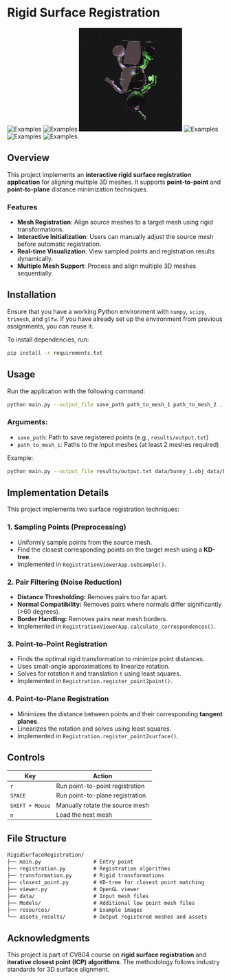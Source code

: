 # Rigid Surface Registration

![Examples](./assets_results/gifs/bunny_p2p_gif.gif)
![Examples](./assets_results/gifs/bunny_p2surface_gif.gif)
![Examples](./assets_results/gifs/bee_p2p_gif.gif)
![Examples](./assets_results/gifs/goblet_p2surface_gif.gif)
![Examples](./assets_results/gifs/dragon_p2surface_gif.gif)
![Examples](./assets_results/gifs/asu_p2surface_gif.gif)

## Overview
This project implements an **interactive rigid surface registration application** for aligning multiple 3D meshes. It supports **point-to-point** and **point-to-plane** distance minimization techniques.

### Features
- **Mesh Registration**: Align source meshes to a target mesh using rigid transformations.
- **Interactive Initialization**: Users can manually adjust the source mesh before automatic registration.
- **Real-time Visualization**: View sampled points and registration results dynamically.
- **Multiple Mesh Support**: Process and align multiple 3D meshes sequentially.

## Installation
Ensure that you have a working Python environment with `numpy`, `scipy`, `trimesh`, and `glfw`. If you have already set up the environment from previous assignments, you can reuse it.

To install dependencies, run:
```sh
pip install -r requirements.txt
```

## Usage
Run the application with the following command:
```sh
python main.py --output_file save_path path_to_mesh_1 path_to_mesh_2 ... path_to_mesh_n
```
### Arguments:
- `save_path`: Path to save registered points (e.g., `results/output.txt`)
- `path_to_mesh_i`: Paths to the input meshes (at least 2 meshes required)

Example:
```sh
python main.py --output_file results/output.txt data/bunny_1.obj data/bunny_2.obj
```

## Implementation Details
This project implements two surface registration techniques:

### **1. Sampling Points (Preprocessing)**
- Uniformly sample points from the source mesh.
- Find the closest corresponding points on the target mesh using a **KD-tree**.
- Implemented in `RegistrationViewerApp.subsample()`.

### **2. Pair Filtering (Noise Reduction)**
- **Distance Thresholding:** Removes pairs too far apart.
- **Normal Compatibility:** Removes pairs where normals differ significantly (>60 degrees).
- **Border Handling:** Removes pairs near mesh borders.
- Implemented in `RegistrationViewerApp.calculate_correspondences()`.

### **3. Point-to-Point Registration**
- Finds the optimal rigid transformation to minimize point distances.
- Uses small-angle approximations to linearize rotation.
- Solves for rotation `R` and translation `t` using least squares.
- Implemented in `Registration.register_point2point()`.

### **4. Point-to-Plane Registration**
- Minimizes the distance between points and their corresponding **tangent planes**.
- Linearizes the rotation and solves using least squares.
- Implemented in `Registration.register_point2surface()`.

## Controls
| Key | Action |
|------|-----------------------------|
| `r` | Run point-to-point registration |
| `SPACE` | Run point-to-plane registration |
| `SHIFT + Mouse` | Manually rotate the source mesh |
| `n` | Load the next mesh |

## File Structure
```
RigidSurfaceRegistration/
├── main.py                 # Entry point
├── registration.py         # Registration algorithms
├── transformation.py       # Rigid transformations
├── closest_point.py        # KD-tree for closest point matching
├── viewer.py               # OpenGL viewer
├── data/                   # Input mesh files
├── Models/                 # Additional low point mesh files
├── resources/              # Example images
└── assets_results/         # Output registered meshes and assets
```

## Acknowledgments
This project is part of CV804 course on **rigid surface registration** and **iterative closest point (ICP) algorithms**. The methodology follows industry standards for 3D surface alignment.